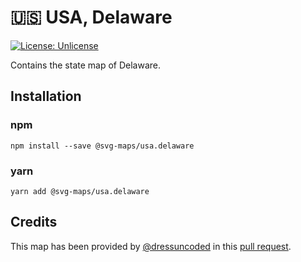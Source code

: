 # 🇺🇸 USA, Delaware

[![License: Unlicense](https://img.shields.io/badge/license-Unlicense-blue.svg)](http://unlicense.org/)

Contains the state map of Delaware.


## Installation

### npm

`npm install --save @svg-maps/usa.delaware`

### yarn

`yarn add @svg-maps/usa.delaware`

## Credits

This map has been provided by [@dressuncoded](https://github.com/dressuncoded) in this [pull request]().

